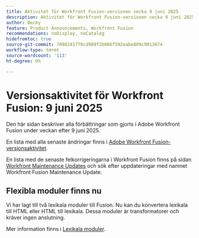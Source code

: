 ```yaml
---
title: Aktivitet för Workfront Fusion-versionen vecka 9 juni 2025
description: Aktivitet för Workfront Fusion-versionen vecka 9 juni 2025
author: Becky
feature: Product Announcements, Workfront Fusion
recommendations: noDisplay, noCatalog
hidefromtoc: true
source-git-commit: 7098241770cd989f2b006f592eabe809c9013674
workflow-type: tm+mt
source-wordcount: '113'
ht-degree: 0%

---
```


# Versionsaktivitet för Workfront Fusion: 9 juni 2025

Den här sidan beskriver alla förbättringar som gjorts i Adobe Workfront Fusion under veckan efter 9 juni 2025.

En lista med alla senaste ändringar finns i [Adobe Workfront Fusion-versionsaktivitet](/help/workfront-fusion/fusion-product-releases/fusion-release-activity.md).

En lista med de senaste felkorrigeringarna i Workfront Fusion finns på sidan [Workfront Maintenance Updates](https://experienceleague.adobe.com/en/docs/workfront-known-issues/releases/current-updates) och sök efter uppdateringar med namnet Workfront Fusion Maintenance Update.

## Flexibla moduler finns nu

Vi har lagt till två lexikala moduler till Fusion. Nu kan du konvertera lexikala till HTML eller HTML till lexikala. Dessa moduler är transformatorer och kräver ingen anslutning.

Mer information finns i [Lexikala moduler](/help/workfront-fusion/references/apps-and-modules/tools-and-transformers/lexical-modules.md).
